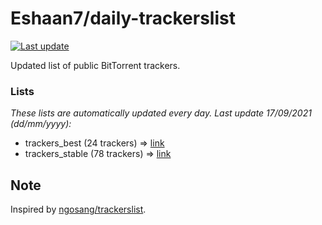 
# Eshaan7/daily-trackerslist 

[![Last update](https://img.shields.io/badge/Last%20update-17/09/2021-blue.svg)](#)

Updated list of public BitTorrent trackers.

### Lists
*These lists are automatically updated every day. Last update 17/09/2021 (_dd/mm/yyyy_):*

* trackers_best (24 trackers) => [link](https://raw.githubusercontent.com/eshaan7/daily-trackerslist/master/trackers_best.txt)
* trackers_stable (78 trackers) => [link](https://raw.githubusercontent.com/eshaan7/daily-trackerslist/master/trackers_stable.txt)

## Note

Inspired by [ngosang/trackerslist](https://github.com/ngosang/trackerslist).
